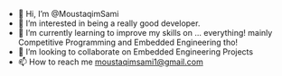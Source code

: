 - 👋 Hi, I’m @MoustaqimSami
- 👀 I’m interested in being a really good developer.
- 🌱 I’m currently learning to improve my skills on ... everything! mainly Competitive Programming and Embedded Engineering tho!
- 💞️ I’m looking to collaborate on Embedded Engineering Projects
- 📫 How to reach me moustaqimsami1@gmail.com

<!---
MoustaqimSami/MoustaqimSami is a ✨ special ✨ repository because its `README.md` (this file) appears on your GitHub profile.
You can click the Preview link to take a look at your changes.
--->
